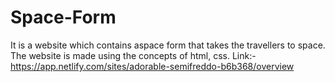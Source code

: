 # Space-Form
It is a  website  which contains aspace form that takes  the travellers to space. The website is made using the concepts of html, css. Link:-https://app.netlify.com/sites/adorable-semifreddo-b6b368/overview
